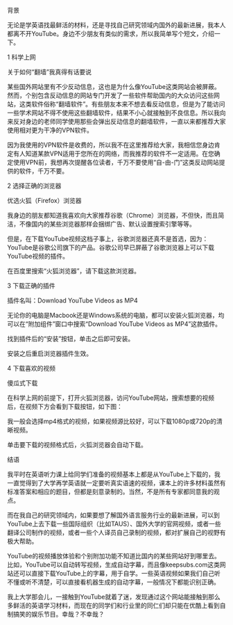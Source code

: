 背景

无论是学英语找最鲜活的材料，还是寻找自己研究领域内国外的最新进展，我本人都离不开YouTube。身边不少朋友有类似的需求，所以我简单写个短文，介绍一下。

1 科学上网

关于如何“翻墙”我真得有话要说

某些国外网站里有不少反动信息，这也是为什么像YouTube这类网站会被屏蔽。然而，个别包含反动信息的网站专门开发了一些软件帮助国内的大众访问这些网站，这类软件俗称“翻墙软件”。有些朋友本来不想去看反动信息，但是为了能访问一些学术网站不得不使用这些翻墙软件，结果不小心就接触到不良信息。所以我向来反对身边的老师同学使用那些会弹出反动信息的翻墙软件，一直以来都推荐大家使用相对更为干净的VPN软件。

因为我使用的VPN软件是收费的，所以我不在这里推荐给大家，我相信您身边肯定有人知道某款VPN适用于您所在的网络，而我推荐的软件不一定适用。在您确定使用VPN前，我想再次提醒各位读者，千万不要使用“自-由-门”这类反动网站提供的软件，千万不要。

2 选择正确的浏览器

优选火狐（Firefox）浏览器

我身边的朋友都知道我喜欢向大家推荐谷歌（Chrome）浏览器，不但快，而且简洁，不像国内的某些浏览器那样会捆绑广告、默认设置搜索引擎等等。

但是，在下载YouTube视频这档子事上，谷歌浏览器还真不是首选，因为：YouTube是谷歌公司旗下的产品。谷歌公司早已屏蔽了谷歌浏览器上可以下载YouTube视频的插件。

在百度里搜索“火狐浏览器”，请下载这款浏览器。

3 下载正确的插件

插件名叫：Download YouTube Videos as MP4

无论你的电脑是Macbook还是Windows系统的电脑，都可以安装火狐浏览器，均可以在“附加组件”窗口中搜索“Download YouTube Videos as MP4”这款插件。

找到插件后的“安装”按钮，单击之后即可安装。

安装之后重启浏览器插件生效。

4 下载喜欢的视频

傻瓜式下载

在科学上网的前提下，打开火狐浏览器，访问YouTube网站，搜索想要的视频后，在视频下方会看到下载按钮，如下图：


我一般会选择mp4格式的视频，如果视频源比较好，可以下载1080p或720p的清晰视频。

单击要下载的视频格式后，火狐浏览器会自动下载。

结语

我平时在英语听力课上给同学们准备的视频基本上都是从YouTube上下载的，我一直觉得到了大学再学英语就一定要听真实语速的视频，课本上的许多材料虽然有标准答案和相应的题目，但都是刻意录制的。当然，不是所有专家都同意我的观点。

而在我自己的研究领域内，如果要想了解国外语言服务行业的最新进展，可以到YouTube上去下载一些国际组织（比如TAUS）、国外大学的官网视频，或者一些翻译公司制作的视频，或者一些个人译员自己录制的视频，都对扩展自己的视野有极大帮助。

YouTube的视频播放体验和个别附加功能不知道比国内的某些网站好到哪里去。比如，YouTube可以自动转写视频，生成自动字幕，而且像keepsubs.com这类网站还可以直接下载YouTube上的字幕，用于自学。一些英语视频如果我们自己听不懂或听不清楚，可以直接看机器生成的自动字幕，一般情况下都能识别正确。

我上大学那会儿，一接触到YouTube就着了迷，发现通过这个网站能接触到那么多鲜活的英语学习材料，而现在的同学们和行业里的同仁们却只能在优酷上看到自制搞笑的娱乐节目。幸哉？不幸哉？